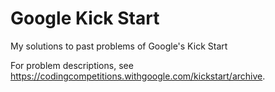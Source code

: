 # Google Kick Start
My solutions to past problems of Google's Kick Start

For problem descriptions, see https://codingcompetitions.withgoogle.com/kickstart/archive.
